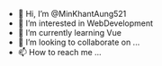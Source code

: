 - 👋 Hi, I’m @MinKhantAung521
- 👀 I’m interested in WebDevelopment
- 🌱 I’m currently learning Vue
- 💞️ I’m looking to collaborate on ...
- 📫 How to reach me ...

<!---
MinKhantAung521/MinKhantAung521 is a ✨ special ✨ repository because its `README.md` (this file) appears on your GitHub profile.
You can click the Preview link to take a look at your changes.
--->

